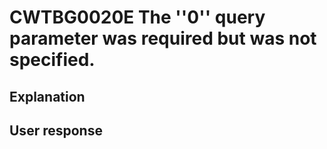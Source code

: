 # CWTBG0020E The ''0'' query parameter was required but was not specified.

## Explanation

## User response